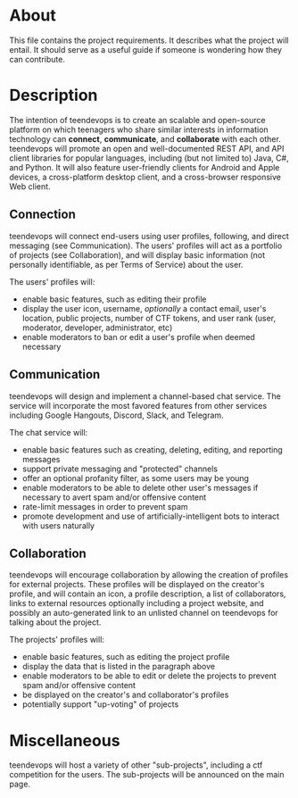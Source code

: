 # About
This file contains the project requirements. It describes what the project will entail. It should serve as a useful guide if someone is wondering how they can contribute.

# Description
The intention of teendevops is to create an scalable and open-source platform on which teenagers who share similar interests in information technology can **connect**, **communicate**, and **collaborate** with each other. teendevops will promote an open and well-documented REST API, and API client libraries for popular languages, including (but not limited to) Java, C#, and Python. It will also feature user-friendly clients for Android and Apple devices, a cross-platform desktop client, and a cross-browser responsive Web client.

## Connection
teendevops will connect end-users using user profiles, following, and direct messaging (see Communication). The users' profiles will act as a portfolio of projects (see Collaboration), and will display basic information (not personally identifiable, as per Terms of Service) about the user.

The users' profiles will:
* enable basic features, such as editing their profile
* display the user icon, username, *optionally* a contact email, user's location, public projects, number of CTF tokens, and user rank (user, moderator, developer, administrator, etc)
* enable moderators to ban or edit a user's profile when deemed necessary

## Communication
teendevops will design and implement a channel-based chat service. The service will incorporate the most favored features from other services including Google Hangouts, Discord, Slack, and Telegram.

The chat service will:
* enable basic features such as creating, deleting, editing, and reporting messages
* support private messaging and "protected" channels
* offer an optional profanity filter, as some users may be young
* enable moderators to be able to delete other user's messages if necessary to avert spam and/or offensive content
* rate-limit messages in order to prevent spam
* promote development and use of artificially-intelligent bots to interact with users naturally

## Collaboration
teendevops will encourage collaboration by allowing the creation of profiles for external projects. These profiles will be displayed on the creator's profile, and will contain an icon, a profile description, a list of collaborators, links to external resources optionally including a project website, and possibly an auto-generated link to an unlisted channel on teendevops for talking about the project.

The projects' profiles will:
* enable basic features, such as editing the project profile
* display the data that is listed in the paragraph above
* enable moderators to be able to edit or delete the projects to prevent spam and/or offensive content
* be displayed on the creator's and collaborator's profiles
* potentially support "up-voting" of projects

# Miscellaneous
teendevops will host a variety of other "sub-projects", including a ctf competition for the users. The sub-projects will be announced on the main page.
